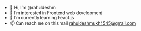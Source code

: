 - 👋 Hi, I’m @rahuldeshm
- 👀 I’m interested in Frontend web development
- 🌱 I’m currently learning React.js
- 📫 Can reach me on this mail rahuldeshmukh4545@gmail.com

<!---
rahuldeshm/rahuldeshm is a ✨ special ✨ repository because its `README.md` (this file) appears on your GitHub profile.
You can click the Preview link to take a look at your changes.
--->

